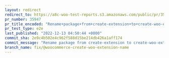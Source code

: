 ```yaml
---
layout: redirect
redirect_to: https://a8c-woo-test-reports.s3.amazonaws.com/public/pr/35947/e2e/index.html
pr_number: 35947
pr_title_encoded: "Rename+package+from+create-extension+to+create-woo-extension"
pr_test_type: e2e
last_published: "2022-12-13 04:50:44 +0000"
commit_sha: 2e9c4b502e4c962f588d15be214db426a1aff174
commit_message: "Rename package from create-extension to create-woo-extension"
branch_name: fix/@woocommerce-create-woo-extension-name
---
```

